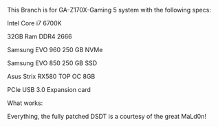 This Branch is for GA-Z170X-Gaming 5 system with the following specs:

Intel Core i7 6700K

32GB Ram DDR4 2666

Samsung EVO 960 250 GB NVMe

Samsung EVO 850 250 GB SSD

Asus Strix RX580 TOP OC 8GB

PCIe USB 3.0 Expansion card

What works:

Everything, the fully patched DSDT is a courtesy of the great MaLd0n!
